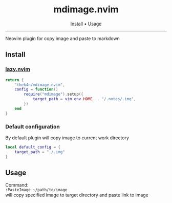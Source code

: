 <div align="center">

# mdimage.nvim

[Install](#install) • [Usage](#usage)

</div>

---

Neovim plugin for copy image and paste to markdown


## Install

### [lazy.nvim](https://github.com/folke/lazy.nvim)

```lua
return {
    "thek4n/mdimage.nvim",
    config = function()
        require("mdimage").setup({
            target_path = vim.env.HOME .. "/.notes/.img",
        })
    end
}
```

### Default configuration

By default plugin will copy image to current work directory

```lua
local default_config = {
    target_path = "./.img"
}
```

## Usage

Command: \
`:PasteImage ~/path/to/image` \
will copy specified image to target directory and paste link to image